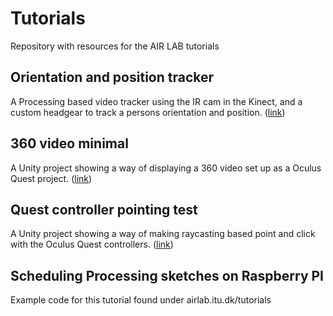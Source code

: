 # Tutorials
Repository with resources for the AIR LAB tutorials

## Orientation and position tracker
A Processing based video tracker using the IR cam in the Kinect, and a custom headgear to track a persons orientation and position.
([link](https://github.com/airlabitu/Tutorials/tree/master/Orientation_and_position_tracker))

## 360 video minimal
A Unity project showing a way of displaying a 360 video set up as a Oculus Quest project.
([link](https://github.com/airlabitu/Tutorials/tree/master/360_video_minimal))

## Quest controller pointing test
A Unity project showing a way of making raycasting based point and click with the Oculus Quest controllers.
([link](https://github.com/airlabitu/Tutorials/tree/master/QuestControllerPointingTest))

## Scheduling Processing sketches on Raspberry PI
Example code for this tutorial found under airlab.itu.dk/tutorials
